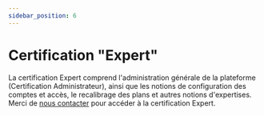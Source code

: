 ```yaml
---
sidebar_position: 6
---
```

# Certification "Expert"

La certification Expert comprend l'administration générale de la plateforme (Certification Administrateur), ainsi que les notions de configuration des comptes et accès, le recalibrage des plans et autres notions d'expertises. Merci de [nous contacter](https://www.surfy.pro/contact) pour accéder à la certification Expert.